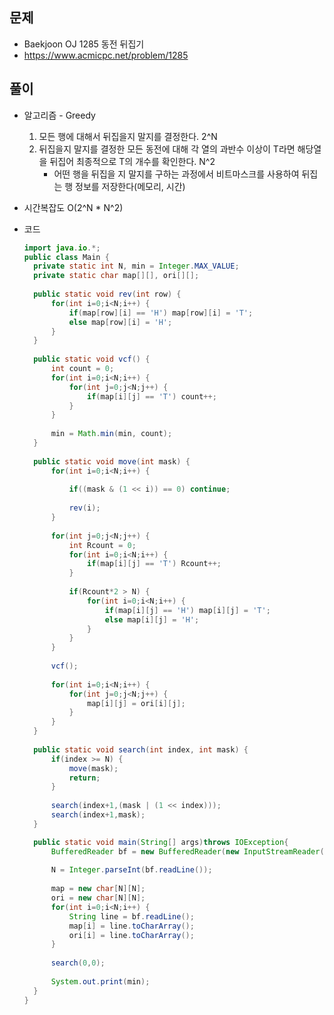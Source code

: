 문제
-----

+ Baekjoon OJ 1285 동전 뒤집기
+ https://www.acmicpc.net/problem/1285

풀이 
------

+ 알고리즘 - Greedy

  1. 모든 행에 대해서 뒤집을지 말지를 결정한다. 2^N
  2. 뒤집을지 말지를 결정한 모든 동전에 대해 각 열의 과반수 이상이 T라면 해당열을 뒤집어 최종적으로 T의 개수를 확인한다. N^2
     - 어떤 행을 뒤집을 지 말지를 구하는 과정에서 비트마스크를 사용하여 뒤집는 행 정보를 저장한다(메모리, 시간)
+ 시간복잡도 O(2^N * N^2)



+ 코드

  ``` java
  import java.io.*;
  public class Main {
  	private static int N, min = Integer.MAX_VALUE;
  	private static char map[][], ori[][];
  	
  	public static void rev(int row) {
  		for(int i=0;i<N;i++) {
  			if(map[row][i] == 'H') map[row][i] = 'T';
  			else map[row][i] = 'H';
  		}
  	}
  	
  	public static void vcf() {
  		int count = 0;
  		for(int i=0;i<N;i++) {
  			for(int j=0;j<N;j++) {
  				if(map[i][j] == 'T') count++;
  			}
  		}
  		
  		min = Math.min(min, count);
  	}
  	
  	public static void move(int mask) {
  		for(int i=0;i<N;i++) {
  			
  			if((mask & (1 << i)) == 0) continue;
  			
  			rev(i);
  		}
  		
  		for(int j=0;j<N;j++) {
  			int Rcount = 0;
  			for(int i=0;i<N;i++) {
  				if(map[i][j] == 'T') Rcount++;
  			}
  			
  			if(Rcount*2 > N) {
  				for(int i=0;i<N;i++) {
  					if(map[i][j] == 'H') map[i][j] = 'T';
  					else map[i][j] = 'H';
  				}
  			}
  		}
  		
  		vcf();
  		
  		for(int i=0;i<N;i++) {
  			for(int j=0;j<N;j++) {
  				map[i][j] = ori[i][j];
  			}
  		}
  	}
  	
  	public static void search(int index, int mask) {
  		if(index >= N) {
  			move(mask);
  			return;
  		}
  		
  		search(index+1,(mask | (1 << index)));
  		search(index+1,mask);
  	}
  
  	public static void main(String[] args)throws IOException{
  		BufferedReader bf = new BufferedReader(new InputStreamReader(System.in));
  		
  		N = Integer.parseInt(bf.readLine());
  		
  		map = new char[N][N];
  		ori = new char[N][N];
  		for(int i=0;i<N;i++) {
  			String line = bf.readLine();
  			map[i] = line.toCharArray();
  			ori[i] = line.toCharArray();
  		}
  		
  		search(0,0);
  		
  		System.out.print(min);
  	}
  }
  
  ```
